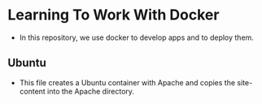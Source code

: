 # Learning To Work With Docker
- In this repository, we use docker to develop apps and to deploy them.

## Ubuntu
- This file creates a Ubuntu container with Apache and copies the site-content into the Apache directory.
